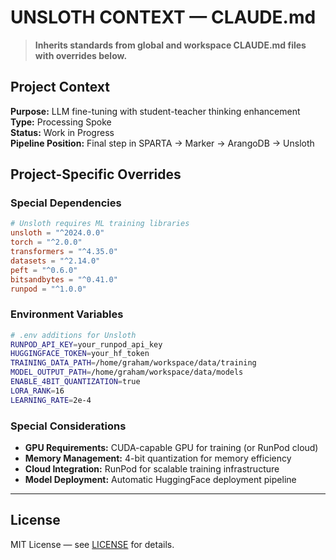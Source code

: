 # UNSLOTH CONTEXT — CLAUDE.md

> **Inherits standards from global and workspace CLAUDE.md files with overrides below.**

## Project Context
**Purpose:** LLM fine-tuning with student-teacher thinking enhancement  
**Type:** Processing Spoke  
**Status:** Work in Progress  
**Pipeline Position:** Final step in SPARTA → Marker → ArangoDB → Unsloth

## Project-Specific Overrides

### Special Dependencies
```toml
# Unsloth requires ML training libraries
unsloth = "^2024.0.0"
torch = "^2.0.0"
transformers = "^4.35.0"
datasets = "^2.14.0"
peft = "^0.6.0"
bitsandbytes = "^0.41.0"
runpod = "^1.0.0"
```

### Environment Variables
```bash
# .env additions for Unsloth
RUNPOD_API_KEY=your_runpod_api_key
HUGGINGFACE_TOKEN=your_hf_token
TRAINING_DATA_PATH=/home/graham/workspace/data/training
MODEL_OUTPUT_PATH=/home/graham/workspace/data/models
ENABLE_4BIT_QUANTIZATION=true
LORA_RANK=16
LEARNING_RATE=2e-4
```

### Special Considerations
- **GPU Requirements:** CUDA-capable GPU for training (or RunPod cloud)
- **Memory Management:** 4-bit quantization for memory efficiency
- **Cloud Integration:** RunPod for scalable training infrastructure
- **Model Deployment:** Automatic HuggingFace deployment pipeline

---

## License

MIT License — see [LICENSE](LICENSE) for details.